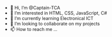 - 👋 Hi, I’m @Captain-TCA
- 👀 I’m interested in HTML, CSS, JavaScript, C#
- 🌱 I’m currently learning Electronical ICT 
- 💞️ I’m looking to collaborate on my projects
- 📫 How to reach me ...

<!---
Captain-TCA/Captain-TCA is a ✨ special ✨ repository because its `README.md` (this file) appears on your GitHub profile.
You can click the Preview link to take a look at your changes.
--->
